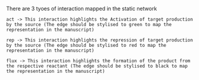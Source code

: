 There are 3 tyoes of interaction mapped in the static network

    act -> This interaction highlights the Activation of target production by the source (The edge should be stylised to green to map the representation in the manuscript)
    
    rep -> This interaction highlights the repression of target production by the source (The edge should be stylised to red to map the representation in the manuscript)
    
    flux -> This interaction highlights the formation of the product from the respective reactant (The edge should be stylised to black to map the representation in the manuscript)
    
